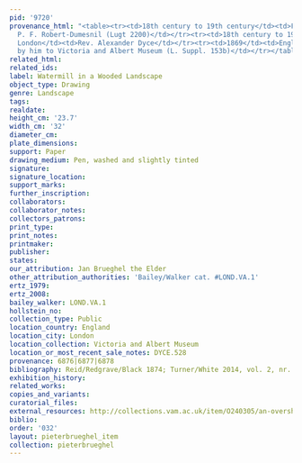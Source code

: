 ```yaml
---
pid: '9720'
provenance_html: "<table><tr><td>18th century to 19th century</td><td>France Paris</td><td>A.
  P. F. Robert-Dumesnil (Lugt 2200)</td></tr><tr><td>18th century to 19th century</td><td>England
  London</td><td>Rev. Alexander Dyce</td></tr><tr><td>1869</td><td>England London</td><td>Bequeathed
  by him to Victoria and Albert Museum (L. Suppl. 153b)</td></tr></table>"
related_html:
related_ids:
label: Watermill in a Wooded Landscape
object_type: Drawing
genre: Landscape
tags:
realdate:
height_cm: '23.7'
width_cm: '32'
diameter_cm:
plate_dimensions:
support: Paper
drawing_medium: Pen, washed and slightly tinted
signature:
signature_location:
support_marks:
further_inscription:
collaborators:
collaborator_notes:
collectors_patrons:
print_type:
print_notes:
printmaker:
publisher:
states:
our_attribution: Jan Brueghel the Elder
other_attribution_authorities: 'Bailey/Walker cat. #LOND.VA.1'
ertz_1979:
ertz_2008:
bailey_walker: LOND.VA.1
hollstein_no:
collection_type: Public
location_country: England
location_city: London
location_collection: Victoria and Albert Museum
location_or_most_recent_sale_notes: DYCE.528
provenance: 6876|6877|6878
bibliography: Reid/Redgrave/Black 1874; Turner/White 2014, vol. 2, nr. 458
exhibition_history:
related_works:
copies_and_variants:
curatorial_files:
external_resources: http://collections.vam.ac.uk/item/O240305/an-overshot-watermill-in-a-drawing-brueghel-jan-the/
biblio:
order: '032'
layout: pieterbrueghel_item
collection: pieterbrueghel
---
```

